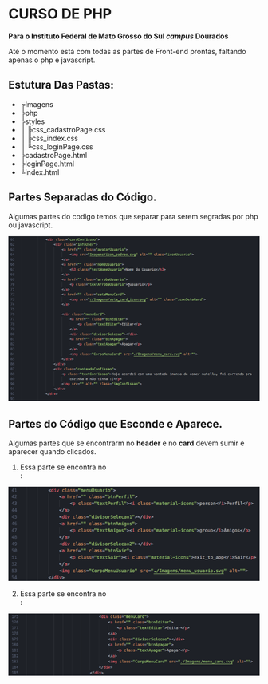 # CURSO DE PHP
**Para o Instituto Federal de Mato Grosso do Sul *campus* Dourados**

Até o momento está com todas as partes de Front-end prontas, faltando apenas o php e javascript.

## Estutura Das Pastas:

  - ╔Imagens
  - ╠php
  - ╠styles
  - ║   ╠css_cadastroPage.css
  - ║   ╠css_index.css
  - ║   ╚css_loginPage.css
  - ╠cadastroPage.html
  - ╠loginPage.html
  - ╚index.html

## Partes Separadas do Código.

Algumas partes do codigo temos que separar para serem segradas por php ou javascript.

![Codigo à separar](Imagens/exemplo_github.png)

## Partes do Código que Esconde e Aparece.

Algumas partes que se encontrarm no **header** e no **card** devem sumir e aparecer quando clicados.

1. Essa parte se encontra no **<main></main>**:

![Parte 1 do codigo para esconder e mostrar](Imagens/exemplo_github1.png)

2. Essa parte se encontra no **<main></main>**:

![Parte 2 do codigo para esconder e mostrar](Imagens/exemplo_github2.png)
